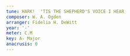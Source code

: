 ```yaml
---
tune: HARK!  'TIS THE SHEPHERD'S VOICE I HEAR
composer: W. A. Ogden
arranger: Fidelia H. DeWitt
year: '-'
meter: C.M
key: A♭ Major
anacrusis: 0
---
```

